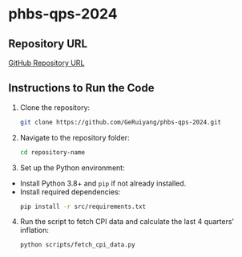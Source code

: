# phbs-qps-2024   

## Repository URL
[GitHub Repository URL](https://github.com/GeRuiyang/phbs-qps-2024)

## Instructions to Run the Code

1. Clone the repository:
   ```bash
   git clone https://github.com/GeRuiyang/phbs-qps-2024.git

2. Navigate to the repository folder:
    ```bash
    cd repository-name

3. Set up the Python environment:
- Install Python 3.8+ and `pip` if not already installed.
- Install required dependencies:
    ```bash
    pip install -r src/requirements.txt

4. Run the script to fetch CPI data and calculate the last 4 quarters' inflation:
    ```bash
    python scripts/fetch_cpi_data.py
